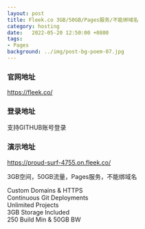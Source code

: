 ```yaml
---
layout: post
title: Fleek.co 3GB/50GB/Pages服务/不能绑域名
category: hosting
date:   2022-05-20 12:50:00 +0800
tags:
- Pages
background: ../img/post-bg-poem-07.jpg
---
```


### 官网地址
https://fleek.co/

### 登录地址
支持GITHUB账号登录

### 演示地址
https://proud-surf-4755.on.fleek.co/

3GB空间，50GB流量，Pages服务，不能绑域名

Custom Domains & HTTPS<br>
Continuous Git Deployments<br>
Unlimited Projects<br>
3GB Storage Included<br>
250 Build Min & 50GB BW<br>